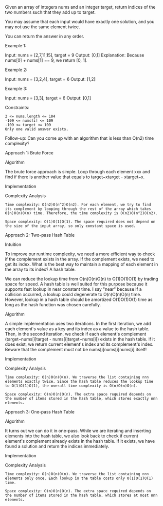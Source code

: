 <!-- ┏━┓╻  ╻     ┏━┓┏┓ ┏━┓╻ ╻╺┳╸   ╺┳╸╻ ╻┏━┓┏━┓╻ ╻┏┳┓
     ┣━┫┃  ┃     ┣━┫┣┻┓┃ ┃┃ ┃ ┃     ┃ ┃╻┃┃ ┃┗━┓┃ ┃┃┃┃
     ╹ ╹┗━╸┗━╸   ╹ ╹┗━┛┗━┛┗━┛ ╹     ╹ ┗┻┛┗━┛┗━┛┗━┛╹ ╹ -->

Given an array of integers nums and an integer target, return indices of the two numbers such that they add up to target.

You may assume that each input would have exactly one solution, and you may not use the same element twice.

You can return the answer in any order.

Example 1:

Input: nums = [2,7,11,15], target = 9
Output: [0,1]
Explanation: Because nums[0] + nums[1] == 9, we return [0, 1].

Example 2:

Input: nums = [3,2,4], target = 6
Output: [1,2]

Example 3:

Input: nums = [3,3], target = 6
Output: [0,1]

Constraints:

    2 <= nums.length <= 104
    -109 <= nums[i] <= 109
    -109 <= target <= 109
    Only one valid answer exists.

Follow-up: Can you come up with an algorithm that is less than O(n2) time complexity?

<!-- ┏━┓┏┓╻┏━┓╻ ╻┏━╸┏━┓
     ┣━┫┃┗┫┗━┓┃╻┃┣╸ ┣┳┛
     ╹ ╹╹ ╹┗━┛┗┻┛┗━╸╹┗╸ -->

Approach 1: Brute Force

Algorithm

The brute force approach is simple. Loop through each element xxx and find if there is another value that equals to target−xtarget - xtarget−x.

Implementation

<!-- class Solution {
    public int[] twoSum(int[] nums, int target) {
        Map<Integer, Integer> map = new HashMap<>();
        for (int i = 0; i < nums.length; i++) {
            map.put(nums[i], i);
        }
        for (int i = 0; i < nums.length; i++) {
            int complement = target - nums[i];
            if (map.containsKey(complement) && map.get(complement) != i) {
                return new int[] { i, map.get(complement) };
            }
        }
        // In case there is no solution, we'll just return null
        return null;
    }
} -->

Complexity Analysis

    Time complexity: O(n2)O(n^2)O(n2). For each element, we try to find its complement by looping through the rest of the array which takes O(n)O(n)O(n) time. Therefore, the time complexity is O(n2)O(n^2)O(n2).

    Space complexity: O(1)O(1)O(1). The space required does not depend on the size of the input array, so only constant space is used.

Approach 2: Two-pass Hash Table

<!--
class Solution {
    public int[] twoSum(int[] nums, int target) {
        Map<Integer, Integer> map = new HashMap<>();
        for (int i = 0; i < nums.length; i++) {
            int complement = target - nums[i];
            if (map.containsKey(complement)) {
                return new int[] { map.get(complement), i };
            }
            map.put(nums[i], i);
        }
        // In case there is no solution, we'll just return null
        return null;
    }
}
 -->

Intuition

To improve our runtime complexity, we need a more efficient way to check if the complement exists in the array. If the complement exists, we need to get its index. What is the best way to maintain a mapping of each element in the array to its index? A hash table.

We can reduce the lookup time from O(n)O(n)O(n) to O(1)O(1)O(1) by trading space for speed. A hash table is well suited for this purpose because it supports fast lookup in near constant time. I say "near" because if a collision occurred, a lookup could degenerate to O(n)O(n)O(n) time. However, lookup in a hash table should be amortized O(1)O(1)O(1) time as long as the hash function was chosen carefully.

Algorithm

A simple implementation uses two iterations. In the first iteration, we add each element's value as a key and its index as a value to the hash table. Then, in the second iteration, we check if each element's complement (target−nums[i]target - nums[i]target−nums[i]) exists in the hash table. If it does exist, we return current element's index and its complement's index. Beware that the complement must not be nums[i]nums[i]nums[i] itself!

Implementation

<!--
class Solution {
    public int[] twoSum(int[] nums, int target) {
        Map<Integer, Integer> map = new HashMap<>();
        for (int i = 0; i < nums.length; i++) {
            int complement = target - nums[i];
            if (map.containsKey(complement)) {
                return new int[] { map.get(complement), i };
            }
            map.put(nums[i], i);
        }
        // In case there is no solution, we'll just return null
        return null;
    }
}
 -->

Complexity Analysis

    Time complexity: O(n)O(n)O(n). We traverse the list containing nnn elements exactly twice. Since the hash table reduces the lookup time to O(1)O(1)O(1), the overall time complexity is O(n)O(n)O(n).

    Space complexity: O(n)O(n)O(n). The extra space required depends on the number of items stored in the hash table, which stores exactly nnn elements.

Approach 3: One-pass Hash Table

Algorithm

It turns out we can do it in one-pass. While we are iterating and inserting elements into the hash table, we also look back to check if current element's complement already exists in the hash table. If it exists, we have found a solution and return the indices immediately.

Implementation

Complexity Analysis

    Time complexity: O(n)O(n)O(n). We traverse the list containing nnn elements only once. Each lookup in the table costs only O(1)O(1)O(1) time.

    Space complexity: O(n)O(n)O(n). The extra space required depends on the number of items stored in the hash table, which stores at most nnn elements.
